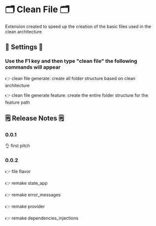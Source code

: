 # 🗂️ Clean File 🗂️

Extension created to speed up the creation of the basic files used in the clean architecture

## 🔧 Settings 🔧

### Use the F1 key and then type "clean file" the following commands will appear


👉 clean file generate: create all folder structure based on clean architecture

👉 clean file generate feature: create the entire folder structure for the feature path

## 🗒️ Release Notes 🗒️

### 0.0.1

👌 first pitch

### 0.0.2

👉 file flavor

👉 remake state_app 

👉 remake error_messages

👉 remake provider

👉 remake dependencies_injections



